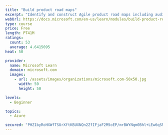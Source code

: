 ```yaml
---
title: "Build product road maps"
excerpt: "Identify and construct Agile product road maps including audiences, prioritization, themes, milestones, epics, and user stories."
webUrl: https://docs.microsoft.com/en-us/learn/modules/build-product-roadmaps/
type: course
price: Free
length: PT41M
ratings:
  count: 53
  average: 4.6415095
heat: 50

provider:
  name: Microsoft Learn
  domain: microsoft.com
  images:
    - url: /assets/images/organizations/microsoft.com-50x50.jpg
      width: 50
      height: 50

levels:
  - Beginner

topics:
  - Azure

secured: "PHZ1byRoHXWfTSUrXftKBUXNQn2ZfIFjaF2M5oEP/mrBWYNqm0Bhl+LEw6qSM0cu6bB2dMqXR8A8iBJOqWpyAwAZP/ZrM/dbkCSWRiM9PayK/rm0JRFwMcpNEW0hZ+FdmOZsPXh6dvpj0vrVvV74dLEpMG7RSc1fTyNvTwe3ko710VczHoUQ3Ay0Wl9Z3lsXYwFJ+prKKg7NBblEZy2LMB/B8WMzICQozXtoBDcS4rhJ7kjIfArSBDkRH3vUEEus7NKtqGZeXYujvxzUcOmi2Lma+MSJY1DEZcJru+/AG5AQmizlWg2xC3L4uPRrmkjQglXqBKJBzbUqkiSaaJkvrQegWYzmoXN8lnvyUZPetBIZvP+Veh/2N05F/NyDvN23DhbqzJLAtVh9QoFXfvVeaAXjwiAktlnUAYrbqgZDL4k=;d5pLfwRQfkhE1rgH2eqekw=="
---
```


